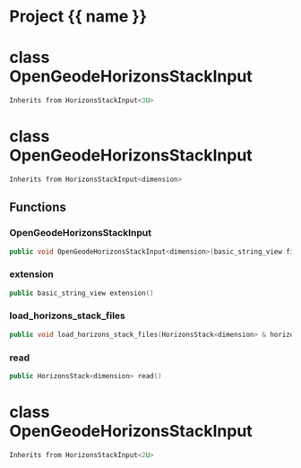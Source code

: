 <script setup>
import {useRoute} from 'vitepress'
const {path} = useRoute()
const tokens = path.split('/')
const words = tokens[2].split('-');
for (let i = 0; i < words.length; i++) {
    words[i] = words[i].charAt(0).toUpperCase() + words[i].slice(1);
    words[i] = words[i].replace('geode', 'Geode')
}
const name = words.join('-');
</script>
# Project {{ name }}

# class OpenGeodeHorizonsStackInput


```cpp
Inherits from HorizonsStackInput<3U>
```



# class OpenGeodeHorizonsStackInput


```cpp
Inherits from HorizonsStackInput<dimension>
```



## Functions

### OpenGeodeHorizonsStackInput

```cpp
public void OpenGeodeHorizonsStackInput<dimension>(basic_string_view filename)
```


### extension

```cpp
public basic_string_view extension()
```


### load_horizons_stack_files

```cpp
public void load_horizons_stack_files(HorizonsStack<dimension> & horizons_stack, basic_string_view directory)
```


### read

```cpp
public HorizonsStack<dimension> read()
```




# class OpenGeodeHorizonsStackInput


```cpp
Inherits from HorizonsStackInput<2U>
```



